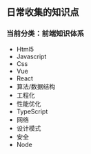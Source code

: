 ## 日常收集的知识点

### 当前分类：前端知识体系

+ Html5
+ Javascript
+ Css 
+ Vue
+ React
+ 算法/数据结构
+ 工程化
+ 性能优化
+ TypeScript
+ 网络
+ 设计模式
+ 安全
+ Node




